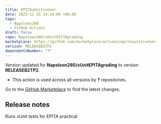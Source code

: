 ```yaml
---
title: EPITAxUnitrunner
date: 2023-11-25 19:14:06 +00:00
tags:
  - Napoleon280
  - GitHub Actions
draft: false
repo: Napoleon280/xUnitEPITAgrading
marketplace: https://github.com/marketplace/actions/epitaxunitrunner
version: RELEASEB2TP2
dependentsNumber: "?"
---
```



Version updated for **Napoleon280/xUnitEPITAgrading** to version **RELEASEB2TP2**.
- This action is used across all versions by **?** repositories.

Go to the [GitHub Marketplace](https://github.com/marketplace/actions/epitaxunitrunner) to find the latest changes.

## Release notes

Runs xUnit tests for EPITA practical
